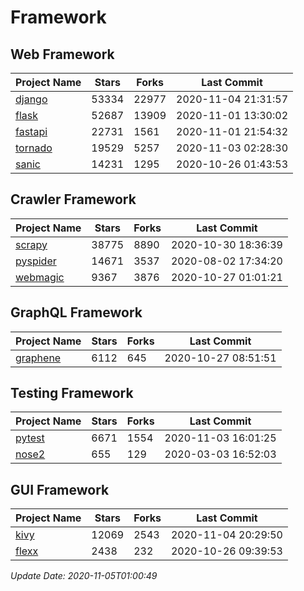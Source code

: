 # Framework

## Web Framework
| Project Name | Stars | Forks | Last Commit |
| ------------ | ----- | ----- | ----------- |
| [django](https://github.com/django/django) | 53334 | 22977 | 2020-11-04 21:31:57 |
| [flask](https://github.com/pallets/flask) | 52687 | 13909 | 2020-11-01 13:30:02 |
| [fastapi](https://github.com/tiangolo/fastapi) | 22731 | 1561 | 2020-11-01 21:54:32 |
| [tornado](https://github.com/tornadoweb/tornado) | 19529 | 5257 | 2020-11-03 02:28:30 |
| [sanic](https://github.com/huge-success/sanic) | 14231 | 1295 | 2020-10-26 01:43:53 |

## Crawler Framework
| Project Name | Stars | Forks | Last Commit |
| ------------ | ----- | ----- | ----------- |
| [scrapy](https://github.com/scrapy/scrapy) | 38775 | 8890 | 2020-10-30 18:36:39 |
| [pyspider](https://github.com/binux/pyspider) | 14671 | 3537 | 2020-08-02 17:34:20 |
| [webmagic](https://github.com/code4craft/webmagic) | 9367 | 3876 | 2020-10-27 01:01:21 |

## GraphQL Framework
| Project Name | Stars | Forks | Last Commit |
| ------------ | ----- | ----- | ----------- |
| [graphene](https://github.com/graphql-python/graphene) | 6112 | 645 | 2020-10-27 08:51:51 |

## Testing Framework
| Project Name | Stars | Forks | Last Commit |
| ------------ | ----- | ----- | ----------- |
| [pytest](https://github.com/pytest-dev/pytest) | 6671 | 1554 | 2020-11-03 16:01:25 |
| [nose2](https://github.com/nose-devs/nose2) | 655 | 129 | 2020-03-03 16:52:03 |

## GUI Framework
| Project Name | Stars | Forks | Last Commit |
| ------------ | ----- | ----- | ----------- |
| [kivy](https://github.com/kivy/kivy) | 12069 | 2543 | 2020-11-04 20:29:50 |
| [flexx](https://github.com/flexxui/flexx) | 2438 | 232 | 2020-10-26 09:39:53 |

*Update Date: 2020-11-05T01:00:49*